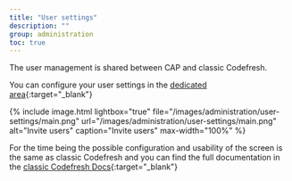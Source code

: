 ```yaml
---
title: "User settings"
description: ""
group: administration
toc: true
---
```


The user management is shared between CAP and classic Codefresh.

You can configure your user settings in the [dedicated area](https://g.codefresh.io/2.0/user-settings){:target="\_blank"}

{% include
image.html
lightbox="true"
file="/images/administration/user-settings/main.png"
url="/images/administration/user-settings/main.png"
alt="Invite users"
caption="Invite users"
max-width="100%"
%}

For the time being the possible configuration and usability of the screen is the same as classic Codefresh and you can find the full documentation in the [classic Codefresh Docs](https://codefresh.io/docs/docs/administration/user-settings/){:target="\_blank"}
